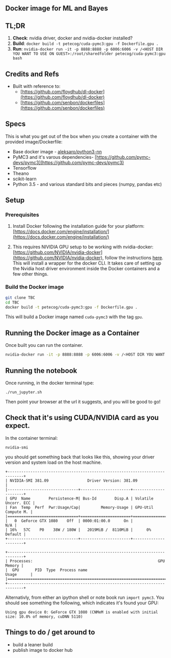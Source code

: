 ## Docker image for ML and Bayes

## TL;DR

1. **Check**: nvidia driver, docker and nvidia-docker installed?
1. **Build**: `docker build -t petecog/cuda-pymc3:gpu -f Dockerfile.gpu .`
2. **Run**: 	`nvidia-docker run -it -p 8888:8888 -p 6006:6006 -v /<HOST DIR YOU WANT TO USE ON GUEST>:/root/sharedfolder petecog/cuda-pymc3:gpu bash`

## Credits and Refs
- Built with reference to:
	- [https://github.com/floydhub/dl-docker](https://github.com/floydhub/dl-docker)
	- [https://github.com/senbon/dockerfiles](https://github.com/senbon/dockerfiles)


## Specs
This is what you get out of the box when you create a container with the provided image/Dockerfile:
* Base docker image - [aleksaro/python3-nn](https://hub.docker.com/r/aleksaro/python3-nn/)
* PyMC3 and it's varous dependencies- [https://github.com/pymc-devs/pymc3](https://github.com/pymc-devs/pymc3)
* Tensorflow
* Theano
* scikit-learn
* Python 3.5 - and various standard bits and pieces (numpy, pandas etc)


## Setup
### Prerequisites
1. Install Docker following the installation guide for your platform: [https://docs.docker.com/engine/installation/](https://docs.docker.com/engine/installation/)

2. This requires NIVIDIA GPU setup to be working with nvidia-docker: [https://github.com/NVIDIA/nvidia-docker](https://github.com/NVIDIA/nvidia-docker), follow the instructions [here](https://github.com/NVIDIA/nvidia-docker/wiki/Installation). This will install a wrapper for the docker CLI. It takes care of setting up the Nvidia host driver environment inside the Docker containers and a few other things.

### Build the Docker image

```bash
git clone TBC
cd TBC
docker build -t petecog/cuda-pymc3:gpu -f Dockerfile.gpu .
```

This will build a Docker image named `cuda-pymc3` with the tag `gpu`.

## Running the Docker image as a Container
Once built you can run the container.

```bash
nvidia-docker run -it -p 8888:8888 -p 6006:6006 -v /<HOST DIR YOU WANT TO USE ON GUEST>:/root/sharedfolder petecog/cuda-pymc3:gpu bash
```

## Running the notebook

Once running, in the docker terminal type:

```
./run_jupyter.sh
```

Then point your browser at the url it suggests, and you will be good to go!

## Check that it's using CUDA/NVIDIA card as you expect.

In the container terminal:

`nvidia-smi`

you should get something back that looks like this, showing your driver version and system load on the host machine.

```
+-----------------------------------------------------------------------------+
| NVIDIA-SMI 381.09                 Driver Version: 381.09                    |
|-------------------------------+----------------------+----------------------+
| GPU  Name        Persistence-M| Bus-Id        Disp.A | Volatile Uncorr. ECC |
| Fan  Temp  Perf  Pwr:Usage/Cap|         Memory-Usage | GPU-Util  Compute M. |
|===============================+======================+======================|
|   0  GeForce GTX 1080    Off  | 0000:01:00.0      On |                  N/A |
| 16%   57C    P0    38W / 180W |   2019MiB /  8110MiB |      0%      Default |
+-------------------------------+----------------------+----------------------+

+-----------------------------------------------------------------------------+
| Processes:                                                       GPU Memory |
|  GPU       PID  Type  Process name                               Usage      |
|=============================================================================|
+-----------------------------------------------------------------------------+
```

Alternativly, from either an ipython shell or note book run `import pymc3`. You should see something the following, which indicates it's found your GPU:


```
Using gpu device 0: GeForce GTX 1080 (CNMeM is enabled with initial size: 10.0% of memory, cuDNN 5110)

```

## Things to do / get around to

 - build a leaner build
 - publish image to docker hub
